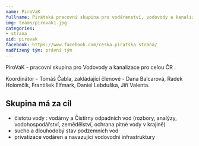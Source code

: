 ```yaml
---
name: PiroVaK
fullname: Pirátská pracovní skupina pro vodárenství, vodovody a kanalizace
img: teams/pirovak1.jpg
categories:
- strana
uid: pirovak
facebook: https://www.facebook.com/ceska.piratska.strana/
nadřízený tým: právní tým
---
```



PiroVaK - pracovní skupina pro Vodovody a kanalizace pro celou ČR . 

Koordinátor - Tomáš Čabla, zakládající členové - Dana Balcarová, Radek Holomčík, František Elfmark, Daniel Lebduška, Jiří Valenta.

Skupina má za cíl
--------------------
* čistotu vody : vodárny a Čistírny odpadních vod (rozbory, analýzy, vodohospodářství, zemědělství, ochrana pitné vody v krajině)
* sucho a dlouhodobý stav podzemních vod
* privatizace vodáren a navazující vodovodní infrastruktury
